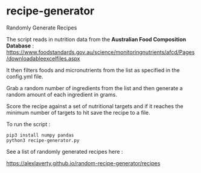 # recipe-generator
Randomly Generate Recipes 

The script reads in nutrition data from the **Australian Food Composition Database** :
https://www.foodstandards.gov.au/science/monitoringnutrients/afcd/Pages/downloadableexcelfiles.aspx

It then filters foods and micronutrients from the list as specified in the config.yml file.

Grab a random number of ingredients from the list and then generate a random amount of each ingredient in grams.

Score the recipe against a set of nutritional targets and if it reaches the minimum number of targets to hit save the recipe to a file.

To run the script :

```
pip3 install numpy pandas
python3 recipe-generator.py
```

See a list of randomly generated recipes here :

<https://alexlaverty.github.io/random-recipe-generator/recipes>